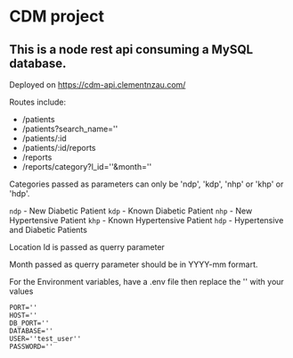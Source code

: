 # CDM project

## This is a node rest api consuming a MySQL database.

Deployed on https://cdm-api.clementnzau.com/

Routes include:

- /patients
- /patients?search_name=''
- /patients/:id
- /patients/:id/reports
- /reports
- /reports/category?l_id=''&month=''

Categories passed as parameters can only be 'ndp', 'kdp', 'nhp' or 'khp' or 'hdp'.

`ndp` - New Diabetic Patient
`kdp` - Known Diabetic Patient
`nhp` - New Hypertensive Patient
`khp` - Known Hypertensive Patient
`hdp` - Hypertensive and Diabetic Patients

Location Id is passed as querry parameter

Month passed as querry parameter should be in YYYY-mm formart.

For the Environment variables, have a .env file then replace the '' with your values

```
PORT=''
HOST=''
DB_PORT=''
DATABASE=''
USER=''test_user''
PASSWORD=''
```
